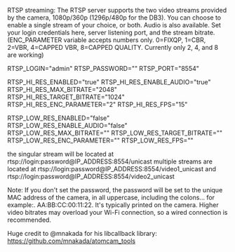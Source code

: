 RTSP streaming: The RTSP server supports the two video streams provided by the camera, 1080p/360p (1296p/480p for the DB3). You can choose to enable a single stream of your choice, or both. Audio is also available. Set your login credentials here, server listening port, and the stream bitrate. (ENC_PARAMETER variable accepts numbers only. 0=FIXQP, 1=CBR, 2=VBR, 4=CAPPED VBR, 8=CAPPED QUALITY. Currently only 2, 4, and 8 are working)

RTSP_LOGIN="admin"
RTSP_PASSWORD=""
RTSP_PORT="8554"

RTSP_HI_RES_ENABLED="true"
RTSP_HI_RES_ENABLE_AUDIO="true"
RTSP_HI_RES_MAX_BITRATE="2048"
RTSP_HI_RES_TARGET_BITRATE="1024"
RTSP_HI_RES_ENC_PARAMETER="2"
RTSP_HI_RES_FPS="15"

RTSP_LOW_RES_ENABLED="false"
RTSP_LOW_RES_ENABLE_AUDIO="false"
RTSP_LOW_RES_MAX_BITRATE=""
RTSP_LOW_RES_TARGET_BITRATE=""
RTSP_LOW_RES_ENC_PARAMETER=""
RTSP_LOW_RES_FPS=""

the singular stream will be located at rtsp://login:password@IP_ADDRESS:8554/unicast multiple streams are located at rtsp://login:password@IP_ADDRESS:8554/video1_unicast and rtsp://login:password@IP_ADDRESS:8554/video2_unicast

Note: If you don't set the password, the password will be set to the unique MAC address of the camera, in all uppercase, including the colons... for example:. AA:BB:CC:00:11:22. It's typically printed on the camera. Higher video bitrates may overload your Wi-Fi connection, so a wired connection is recommended.

Huge credit to @mnakada for his libcallback library: https://github.com/mnakada/atomcam_tools
